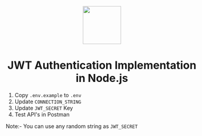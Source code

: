 <p align="center"><img src="https://jwt.io/img/pic_logo.svg" width="100"></p> 
  
### <h1 align="center" id="heading">JWT Authentication Implementation in Node.js</h1>

1. Copy `.env.example` to `.env`
2. Update `CONNECTION_STRING`
3. Update `JWT_SECRET` Key 
4. Test API's in Postman

Note:- You can use any random string as `JWT_SECRET`
